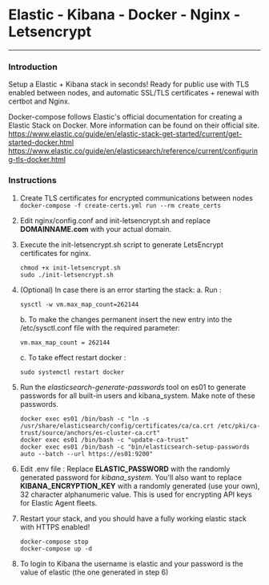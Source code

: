 # Elastic - Kibana - Docker - Nginx - Letsencrypt

---

### Introduction

Setup a Elastic + Kibana stack in seconds! Ready for public use with TLS enabled between nodes, and automatic SSL/TLS certificates + renewal with certbot and Nginx.

Docker-compose follows Elastic's official documentation for creating a Elastic Stack on Docker. More information can be found on their official site.
https://www.elastic.co/guide/en/elastic-stack-get-started/current/get-started-docker.html
https://www.elastic.co/guide/en/elasticsearch/reference/current/configuring-tls-docker.html

### Instructions

1. Create TLS certificates for encrypted communications between nodes
   `docker-compose -f create-certs.yml run --rm create_certs`

2. Edit nginx/config.conf and init-letsencrypt.sh and replace **DOMAINNAME.com** with your actual domain.

3. Execute the init-letsencrypt.sh script to generate LetsEncrypt certificates for nginx.
   ```
   chmod +x init-letsencrypt.sh
   sudo ./init-letsencrypt.sh
   ```
4. (Optional) In case there is an error starting the stack:
   a. Run :

   ```
   sysctl -w vm.max_map_count=262144
   ```

   b. To make the changes permanent insert the new entry into the /etc/sysctl.conf file with the required parameter:

   ```
   vm.max_map_count = 262144

   ```

   c. To take effect restart docker :

   ```
   sudo systemctl restart docker
   ```

5. Run the _elasticsearch-generate-passwords_ tool on es01 to generate passwords for all built-in users and kibana_system. Make note of these passwords.
   ```
   docker exec es01 /bin/bash -c "ln -s /usr/share/elasticsearch/config/certificates/ca/ca.crt /etc/pki/ca-trust/source/anchors/es-cluster-ca.crt"
   docker exec es01 /bin/bash -c "update-ca-trust"
   docker exec es01 /bin/bash -c "bin/elasticsearch-setup-passwords auto --batch --url https://es01:9200"
   ```
6. Edit .env file : Replace **ELASTIC_PASSWORD** with the randomly generated password for _kibana_system_. You'll also want to replace **KIBANA_ENCRYPTION_KEY** with a randomly generated (use your own), 32 character alphanumeric value. This is used for encrypting API keys for Elastic Agent fleets.

7. Restart your stack, and you should have a fully working elastic stack with HTTPS enabled!
   ```
   docker-compose stop
   docker-compose up -d
   ```
8. To login to Kibana the username is elastic and your password is the value of elastic (the one generated in step 6)
